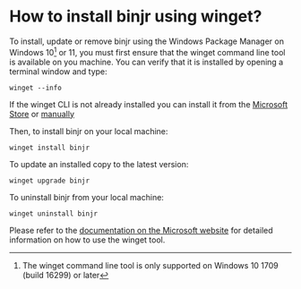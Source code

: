 # How to install binjr using winget?

To install, update or remove binjr using the Windows Package Manager on Windows 10[^1] or 11, you must first ensure that the winget command line tool is available on you machine. 
You can verify that it is installed by opening a terminal window and type:
```
winget --info
```

If the winget CLI is not already installed you can install it from the [Microsoft Store](https://www.microsoft.com/p/app-installer/9nblggh4nns1) or [manually](https://github.com/microsoft/winget-cli/releases)

Then, to install binjr on your local machine:
```
winget install binjr
```

To update an installed copy to the latest version:
```
winget upgrade binjr
```

To uninstall binjr from your local machine:
```
winget uninstall binjr
```

Please refer to the [documentation on the Microsoft website](https://learn.microsoft.com/en-us/windows/package-manager/winget/) for detailed information on how to use the winget tool.


[^1]: The winget command line tool is only supported on Windows 10 1709 (build 16299) or later